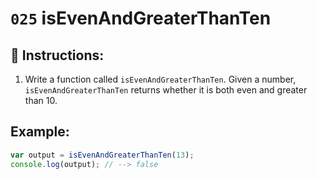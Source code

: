 # `025` isEvenAndGreaterThanTen

## 📝 Instructions:

1. Write a function called `isEvenAndGreaterThanTen`. Given a number, `isEvenAndGreaterThanTen` returns whether it is both even and greater than 10.

## Example:

```Javascript
var output = isEvenAndGreaterThanTen(13);
console.log(output); // --> false
```